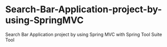# Search-Bar-Application-project-by-using-SpringMVC
Search Bar Application project by using Spring MVC with Spring Tool Suite Tool 
